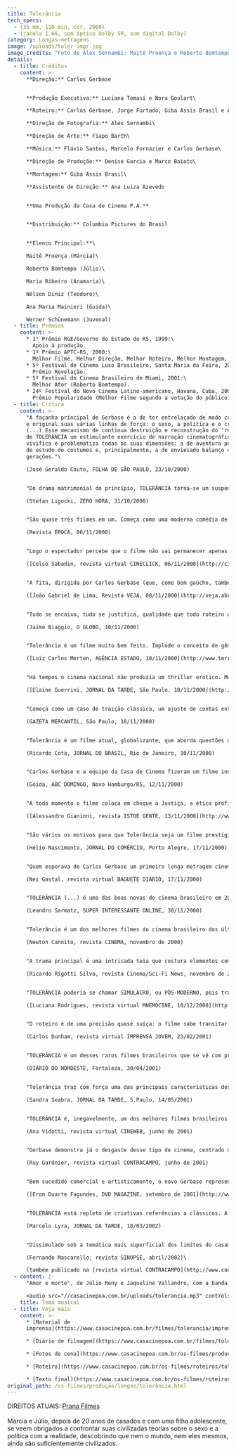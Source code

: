 ```yaml
---
title: Tolerância
tech_specs:
  - (35 mm, 110 min, cor, 2000)
  - (janela 1.66, som óptico Dolby SR, som digital Dolby)
category: Longas-metragens
image: /uploads/toler-imgr.jpg
image_credits: "Foto de Alex Sernambi: Maitê Proença e Roberto Bomtempo"
details:
  - title: Créditos
    content: >-
      **Direção:** Carlos Gerbase


      **Produção Executiva:** Luciana Tomasi e Nora Goulart\

      **Roteiro:** Carlos Gerbase, Jorge Furtado, Giba Assis Brasil e Alvaro Luiz Teixeira\

      **Direção de Fotografia:** Alex Sernambi\

      **Direção de Arte:** Fiapo Barth\

      **Música:** Flávio Santos, Marcelo Fornazier e Carlos Gerbase\

      **Direção de Produção:** Denise Garcia e Marco Baioto\

      **Montagem:** Giba Assis Brasil\

      **Assistente de Direção:** Ana Luiza Azevedo


      **Uma Produção da Casa de Cinema P.A.**


      **Distribuição:** Columbia Pictures do Brasil


      **Elenco Principal:**\

      Maitê Proença (Márcia)\

      Roberto Bomtempo (Júlio)\

      Maria Ribeiro (Anamaria)\

      Nélson Diniz (Teodoro)\

      Ana Maria Mainieri (Guida)\

      Werner Schünemann (Juvenal)
  - title: Prêmios
    content: >-
      * 1° Prêmio RGE/Governo do Estado do RS, 1999:\
        Apoio à produção.
      * 1º Prêmio APTC-RS, 2000:\
        Melhor Filme, Melhor Direção, Melhor Roteiro, Melhor Montagem, Melhor Música, Melhor Som, Melhor Direção de Arte
      * 5º Festival de Cinema Luso Brasileiro, Santa Maria da Feira, 2001:\
        Prêmio Revelação.
      * 5º Festival do Cinema Brasileiro de Miami, 2001:\
        Melhor Ator (Roberto Bomtempo).
      * 24º Festival do Novo Cinema Latino-americano, Havana, Cuba, 2002:\
        Prêmio Popularidade (Melhor Filme segundo a votação do público)
  - title: Crítica
    content: >-
      "A façanha principal de Gerbase é a de ter entrelaçado de modo competente
      e original suas várias linhas de força: o sexo, a política e o crime.
      (...) Esse mecanismo de contínua destruição e reconstrução do 'real' faz
      de TOLERÂNCIA um estimulante exercício de narração cinematográfica, que
      vivifica e problematiza todas as suas dimensões: a de aventura policial, a
      de estudo de costumes e, principalmente, a de enviesado balanço de
      gerações."\

      (José Geraldo Couto, FOLHA DE SÃO PAULO, 23/10/2000)


      "Do drama matrimonial do princípio, TOLERÂNCIA torna-se um suspense eficiente, em que Gerbase usa o recurso da não-linearidade. TOLERÂNCIA vale o ingresso."\

      (Stefan Ligocki, ZERO HORA, 31/10/2000)


      "São quase três filmes em um. Começa como uma moderna comédia de costumes, vira um drama conjugal barra-pesada e termina como um suspense bem arquitetado. (...) O resultado é uma hábil mistura de ingredientes. TOLERÂNCIA consegue ser despretensioso sem cair na banalidade."\

      (Revista ÉPOCA, 06/11/2000)


      "Logo o espectador percebe que o filme não vai permanecer apenas no plano das idéias e das reflexões. Pelo contrário, ele vai além, muito além, sempre brindando o público com dúvidas e armadilhas perspicazes, como deve acontecer num bom drama policial. (...) Competente e eficiente, o filme envolve e prende a atenção do espectador. É mais um belo trabalho brasileiro que merece ser conferido na tela grande."\

      ([Celso Sabadin, revista virtual CINECLICK, 06/11/2000](http://cinema.cineclick.uol.com.br/index.php/criticas/imprimir/titulo/tolerancia/id/129))


      "A fita, dirigida por Carlos Gerbase (que, como bom gaúcho, também é escritor e acaba de lançar um novo livro), é modernérrima. Tem troca de casais, banda de rock pauleira formada por mulheres. Poderia ser filmada em qualquer metrópole brasileira, exceto por alguns detalhes. Todos os personagens se tratam por tu. Até Maitê Proença, que é paulista, aprendeu a chamar policial de brigadiano. E o personagem de Roberto Bomtempo trabalha com computação gráfica e, a certa altura, aparece encarando um chimarrão."\

      ([João Gabriel de Lima, Revista VEJA, 08/11/2000](http://veja.abril.com.br/081100/p_048.html))


      "Tudo se encaixa, tudo se justifica, qualidade que todo roteiro quebra-cabeças persegue, mas quase nenhum alcança. Tolerância é um filme afilado na teoria, exemplar na execução e, o mais importante, capaz de somar apelo comercial e inteligência."\

      (Jaime Biaggio, O GLOBO, 10/11/2000)


      "Tolerância é um filme muito bem feito. Implode o conceito de gênero, porque trafega por vários deles, o que não deixa de revelar que outra das preocupações de Gerbase, além de (re)ver criticamente os ideais da geração de 68, é discutir a própria linguagem."\

      ([Luiz Carlos Merten, AGÊNCIA ESTADO, 10/11/2000](http://www.terra.com.br/cinema/drama/tolerancia.htm))


      "Há tempos o cinema nacional não produzia um thriller erótico. Muito menos um envolvente. Tolerância, de Carlos Gerbase, dá a largada como um drama conjugal, mas pouco a pouco prende a atenção do espectador enveredando pelo suspense."\

      ([Elaine Guerrini, JORNAL DA TARDE, São Paulo, 10/11/2000](http://www.terra.com.br/cinema/noticias/2000/11/10/006.htm))


      "Começa como um caso de traição clássica, um ajuste de contas entre marido e mulher, passa por thriller policial e ainda questiona os valores morais de uma geração livre. Tudo costurado com talento."\

      (GAZETA MERCANTIL, São Paulo, 10/11/2000)


      "Tolerância é um filme atual, globalizante, que aborda questões diretamente ligadas ao país, como a incompatibilidade entre o discurso da justiça e a realidade social, assim como temas universais, como a nova ordem imposta pelo fenômeno da virtualidade. Num mundo em que o real é cada vez mais manipulável, a tolerância corre o risco de tornar uma utopia. Azar da civilização."\

      (Ricardo Cota, JORNAL DO BRASIL, Rio de Janeiro, 10/11/2000)


      "Carlos Gerbase e a equipe da Casa de Cinema fizeram um filme instigante e moderno, que não se esgota a uma primeira visão. Tolerância consegue, ao mesmo tempo, ser irônico e assustador, mostrando muito de nossa realidade atual em termos comportamentais e políticos."\

      (Goida, ABC DOMINGO, Novo Hamburgo/RS, 12/11/2000)


      "A todo momento o filme coloca em cheque a Justiça, a ética profissional, a fidelidade no casamento e assim por diante. A tolerância, no caso dos personagens, muito bem interpretados, atinge graus de elasticidade impressionantes. O diretor, que também assina o roteiro com Jorge Furtado, Giba Assis Brasil e Álvaro Teixeira, faz um paralelo com o País e a população hoje. E acerta em cheio."\

      ([Alessandro Gianinni, revista ISTOÉ GENTE, 13/11/2000](http://www.terra.com.br/istoegente/67/divearte/cine_tolerancia.htm))


      "São vários os motivos para que Tolerância seja um filme prestigiado. Gerbase se aproxima das formas clássicas da narrativa, mas não se recusa a ser moderno. E seu filme possui a primeira e essencial virtude: procura expressar-se através da observação de personagens autênticos. Eis um relato que procura falar do mundo olhando para as criaturas que o habitam."\

      (Hélio Nascimento, JORNAL DO COMÉRCIO, Porto Alegre, 17/11/2000)


      "Quem esperava de Carlos Gerbase um primeiro longa metragem cinematograficamente perfeito não terá surpresa alguma com TOLERÂNCIA. Dizer que é o melhor filme realizado no Rio Grande do Sul seria pouco - afinal, não temos tantos filmes assim - mas chego a ponto de não temer afirmar que, mais do que isto,TOLERÂNCIA me parece o melhor filme (enquanto produto cinematográfico) realizado no Brasil dos últimos anos. Imagem perfeita, som perfeito, montagem muito boa e uma direção de gente grande, fazem a gente sair do cinema, aqui em Porto Alegre, com um baita orgulho. Afinal, o Rio Grande do Sul sabe fazer cinema. Ou, pelo menos, Gerbase sabe, e muito bem."\

      (Nei Gastal, revista virtual BAGUETE DIÁRIO, 17/11/2000)


      "TOLERÂNCIA (...) é uma das boas novas do cinema brasileiro em 2000. E é cinema urbano, sem aquela nostalgia repleta de mauvaise conscience que obriga todo diretor, não importando sua origem, a se embrenhar na caatinga, em bumbas-meu-boi e outros artigos folclóricos para americano ver na Festa do Oscar. (...) Se você mora em Porto Alegre (...), vai reconhecer na hora que os atores estão falando de um jeito diferente. É o "porto-alegrês", uma variante do português brasileiro que guarda algumas curiosidades. A conjugação esquisita da segunda pessoa do singular é uma dessas peculiaridades praticadas ao Sul do Brasil."\

      (Leandro Sarmatz, SUPER INTERESSANTE ONLINE, 30/11/2000)


      "Tolerância é um dos melhores filmes do cinema brasileiro dos últimos anos. Além do filme propriamente dito, o modelo de produção, baseado na realização coletiva, é um exemplo a ser seguido pelo cinema brasileiro."\

      (Newton Cannito, revista CINEMA, novembro de 2000)


      "A trama principal é uma intricada teia que costura elementos como adultério, traição, assassinato e - como o próprio titulo indica - tolerância. O grande ponto positivo do roteiro - e um artifício pouco usado no cinema nacional - é deixar o espectador intrigado com as inúmeras versões dos fatos ocorridos, explicando todos os acontecimentos apenas no final. Isso faz com que o público não desgrude os olhos da tela até se convencer, verdadeiramente, não apenas do que aconteceu, mas também de como tudo aconteceu, e isso só ocorre um pouco antes dos letreiros subirem pela tela."\

      (Ricardo Rigotti Silva, revista Cinema/Sci-Fi News, novembro de 2000)


      "TOLERÂNCIA poderia se chamar SIMULACRO, ou PÓS-MODERNO, pois trata , e muito, da simulação, da perda do real. É o simulacro cinema, falando sobre simulações, de ideais, de imagens, de situações, a própria trama é uma simulação, onde uma aparente vingança pode ser um ato de amor, ou uma aventura policial pode ser um manifesto sobre a condição humana."\

      ([Luciana Rodrigues, revista virtual MNEMOCINE, 10/12/2000](http://www.mnemocine.com.br/cinema/crit/tolerancia_lu.htm))


      "O roteiro é de uma precisão quase suíça: o filme sabe transitar pelo drama conjugal, pelo suspense urbano, pela crônica de costumes e até mesmo pela aventura adolescente sem abdicar de algo que não poucos cineastas esquecem: coerência. Acima de tudo, TOLERÂNCIA é um filme em que o espectador acredita e que, por mais que a trama dê reviravoltas – o que acontece, principalmente, no terço final – este não diminui o seu interesse da mesma forma como não diminui a sua credibilidade.\

      (Carlos Dunham, revista virtual IMPRENSA JOVEM, 23/02/2001)


      "TOLERÂNCIA é um desses raros filmes brasileiros que se vê com prazer e admiração. O roteiro, surpreendentemente enxuto, desenvolve um enredo sobre a capacidade e as conseqüências da tolerância. (...) A traição, o desejo e a manipulação são as tônicas desse inteligente enredo retratando a sociedade brasileira e seus casos de impunidade. (...) TOLERÂNCIA é a prova de um filme que deu certo."\

      (DIÁRIO DO NORDESTE, Fortaleza, 30/04/2001)


      "Tolerância traz com força uma das principais características desses criadores gaúchos, que é a engenhosidade para lidar com o tempo. Em pouquíssimas e leves imagens e uma voz em off, o espectador já fica sabendo quem são os personagens e o que fazem ali. E o faz crer que o filme parecerá uma história de amor. Não é. De preferência, tire o povinho de até 16 anos da sala."\

      (Sandra Seabra, JORNAL DA TARDE, S.Paulo, 14/05/2001)


      "TOLERÂNCIA é, inegavelmente, um dos melhores filmes brasileiros lançados recentemente, com uma narrativa cinematográfica perfeita, entrelaçando trama policial, sexo, política e a ética dos relacionamentos num mesmo caldeirão, sem jamais perder a mão. Mais uma boa surpresa de um dos pólos mais importantes de cinema do país."\

      (Ana Vidotti, revista virtual CINEWEB, junho de 2001)


      "Gerbase demonstra já o desgaste desse tipo de cinema, centrado demais em contar bem uma história e se esquecendo que essa história pode ter uma contrapartida na realidade. Gerbase em TOLERÂNCIA é um excelente aluno de cinema, mas que não consegue perceber nada da realidade. Resta a essa geração, talentosa sem dúvida, poder reaprender a observar a realidade. É preciso."\

      (Ruy Gardnier, revista virtual CONTRACAMPO, junho de 2001)


      "Bem sucedido comercial e artisticamente, o novo Gerbase representa um porto seguro na evolução do estilo de filmar de seu diretor desde os tempos de Inverno (1983). (...) Gerbase demonstra especial sensibilidade em dirigir seus atores, conferindo harmonia interpretativa a um elenco diferenciado de intérpretes em que a beleza despojada de Maitê Proença se mede com a tensão interior de Roberto Bontempo e (...) com os descontraídos e sensuais jovens em cena."\

      ([Eron Duarte Fagundes, DVD MAGAZINE, setembro de 2001](http://www.dvdmagazine.com.br/Fala_Eron/civilizada_classe_media.htm))


      "TOLERÂNCIA está repleto de criativas referências a clássicos. A história do assassinato, cometido pelo cliente de Maitê, muda a cada versão, a exemplo do belíssimo 'Rashomon', de Kurosawa. Bomtempo é flagrado com a arma do crime, como Cary Grant em 'Intriga Internacional'; e o sangue escorrendo pela pia é uma referência clara à parte final da cena do chuveiro de 'Psicose'. (...) No todo, uma diversão inteligente, que agrada e faz pensar."\

      (Marcelo Lyra, JORNAL DA TARDE, 18/03/2002)


      "Dissimulado sob a temática mais superficial dos limites do casamento semi-aberto em sua relação com a resignação contra-cultural ao status quo, creio que o tema central que se revela, no filme, é o do sitiamento da masculinidade frente a uma mulher emancipada profissional e sexualmente. (...) É no seu diálogo com a estética noir, nas suas aproximações ou afastamentos para com ela, que o filme produz alguns de seus sentidos mais instigantes. E estes dizem respeito direto a um dos mitos locais mais caros: o da hombridade do gaúcho."\

      (Fernando Mascarello, revista SINOPSE, abril/2002)\

      (também publicado na [revista virtual CONTRACAMPO](http://www.contracampo.com.br/47/tolerancianoir.htm), janeiro/2003)
  - content: |-
      "Amor e morte", de Júlio Reny e Jaqueline Vallandro, com a banda Dolly

      <audio src="//casacinepoa.com.br/uploads/tolerancia.mp3" controls />
    title: Tema musical
  - title: Veja mais
    content: >-
      * [Material de
      imprensa](https://www.casacinepoa.com.br/filmes/tolerancia/imprensa.htm)

      * [Diário de filmagem](https://www.casacinepoa.com.br/filmes/tolerancia/diario.htm)

      * [Fotos de cena](https://www.casacinepoa.com.br/os-filmes/produção/longas/tolerância/fotos-de-cena.html)

      * [Roteiro](https://www.casacinepoa.com.br/os-filmes/roteiros/tolerância-texto-inicial.html)

      * [Texto final](https://www.casacinepoa.com.br/os-filmes/roteiros/tolerância-texto-final.html)[](/uploads/tolerancia.mp3)
original_path: /os-filmes/produção/longas/tolerância.html
---
```

D﻿IREITOS ATUAIS: [Prana Filmes](https://www.pranafilmes.com.br/)\
\
Márcia e Júlio, depois de 20 anos de casados e com uma filha adolescente, se veem obrigados a confrontar suas civilizadas teorias sobre o sexo e a política com a realidade, descobrindo que nem o mundo, nem eles mesmos, ainda são suficientemente civilizados.